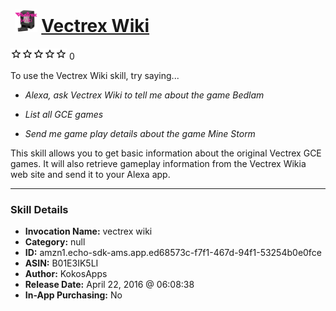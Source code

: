 # &nbsp;<img src="skill_icon" alt="Vectrex Wiki icon" width="36"> [Vectrex Wiki](http://alexa.amazon.com/#skills/amzn1.echo-sdk-ams.app.ed68573c-f7f1-467d-94f1-53254b0e0fce)
![0 stars](../../images/ic_star_border_black_18dp_1x.png)![0 stars](../../images/ic_star_border_black_18dp_1x.png)![0 stars](../../images/ic_star_border_black_18dp_1x.png)![0 stars](../../images/ic_star_border_black_18dp_1x.png)![0 stars](../../images/ic_star_border_black_18dp_1x.png) 0

To use the Vectrex Wiki skill, try saying...

* *Alexa, ask Vectrex Wiki to tell me about the game Bedlam*

* *List all GCE games*

* *Send me game play details about the game Mine Storm*

This skill allows you to get basic information about the original Vectrex GCE games.
It will also retrieve gameplay information from the Vectrex Wikia web site and send it to your Alexa app.

***

### Skill Details

* **Invocation Name:** vectrex wiki
* **Category:** null
* **ID:** amzn1.echo-sdk-ams.app.ed68573c-f7f1-467d-94f1-53254b0e0fce
* **ASIN:** B01E3IK5LI
* **Author:** KokosApps
* **Release Date:** April 22, 2016 @ 06:08:38
* **In-App Purchasing:** No
